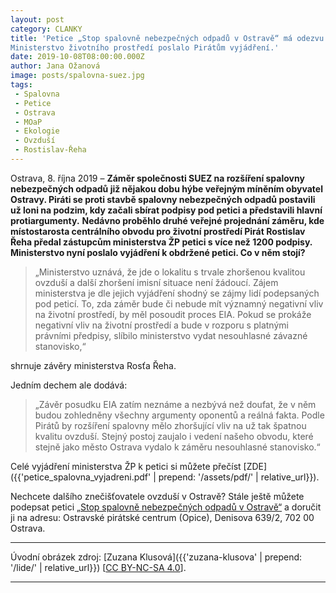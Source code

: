 ```yaml
---
layout: post
category: CLANKY
title: 'Petice „Stop spalovně nebezpečných odpadů v Ostravě“ má odezvu:
Ministerstvo životního prostředí poslalo Pirátům vyjádření.'
date: 2019-10-08T08:00:00.000Z
author: Jana Ožanová
image: posts/spalovna-suez.jpg
tags:
 - Spalovna
 - Petice
 - Ostrava
 - MOaP
 - Ekologie
 - Ovzduší
 - Rostislav-Řeha
---
```


Ostrava, 8. října 2019 – **Záměr společnosti SUEZ na rozšíření spalovny nebezpečných odpadů již nějakou dobu hýbe veřejným míněním obyvatel Ostravy. Piráti se proti stavbě spalovny nebezpečných odpadů postavili už loni na podzim, kdy začali sbírat podpisy pod petici a představili hlavní protiargumenty.**
**Nedávno proběhlo druhé veřejné projednání záměru, kde místostarosta centrálního obvodu pro životní prostředí Pirát Rostislav Řeha předal zástupcům ministerstva ŽP petici s více než 1200 podpisy. Ministerstvo nyní poslalo vyjádření k obdržené petici. Co v něm stojí?**

> „Ministerstvo uznává, že jde o lokalitu s trvale zhoršenou kvalitou ovzduší a další zhoršení imisní situace není žádoucí. Zájem ministerstva je dle jejich vyjádření shodný se zájmy lidí podepsaných pod peticí. To, zda záměr bude či nebude mít významný negativní vliv na životní prostředí, by měl posoudit proces EIA. Pokud se prokáže negativní vliv na životní prostředí a bude v rozporu s platnými právními předpisy, slíbilo ministerstvo vydat nesouhlasné závazné stanovisko,“

shrnuje závěry ministerstva Rosťa Řeha.

Jedním dechem ale dodává:

>„Závěr posudku EIA zatím neznáme a nezbývá než doufat, že v něm budou zohledněny všechny argumenty oponentů a reálná fakta. Podle Pirátů by rozšíření spalovny mělo zhoršující vliv na už tak špatnou kvalitu ovzduší. Stejný postoj zaujalo i vedení našeho obvodu, které stejně jako město Ostrava vydalo k záměru nesouhlasné stanovisko.“

Celé vyjádření ministerstva ŽP k petici si můžete přečíst [ZDE]({{'petice_spalovna_vyjadreni.pdf' | prepend: '/assets/pdf/' | relative_url}}).

Nechcete dalšího znečišťovatele ovzduší v Ostravě? Stále ještě můžete podepsat petici [„Stop spalovně nebezpečných odpadů v Ostravě“](https://ostrava.pirati.cz/assets/pdf/petice-spalovna.pdf) a doručit ji na adresu: Ostravské pirátské centrum (Opice), Denisova 639/2, 702 00 Ostrava.

---

Úvodní obrázek zdroj: [Zuzana Klusová]({{'zuzana-klusova' | prepend: '/lide/' | relative_url}}) \[[CC BY-NC-SA 4.0](https://creativecommons.org/licenses/by-nc-sa/4.0/deed.cs)\].

- - -
